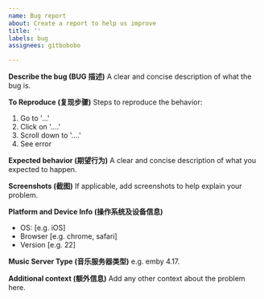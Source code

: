 ```yaml
---
name: Bug report
about: Create a report to help us improve
title: ''
labels: bug
assignees: gitbobobo

---
```


**Describe the bug (BUG 描述)**
A clear and concise description of what the bug is.

**To Reproduce (复现步骤)**
Steps to reproduce the behavior:
1. Go to '...'
2. Click on '....'
3. Scroll down to '....'
4. See error

**Expected behavior (期望行为)**
A clear and concise description of what you expected to happen.

**Screenshots (截图)**
If applicable, add screenshots to help explain your problem.

**Platform and Device Info (操作系统及设备信息)**
 - OS: [e.g. iOS]
 - Browser [e.g. chrome, safari]
 - Version [e.g. 22]

**Music Server Type (音乐服务器类型)**
e.g. emby 4.17.

**Additional context (额外信息)**
Add any other context about the problem here.
